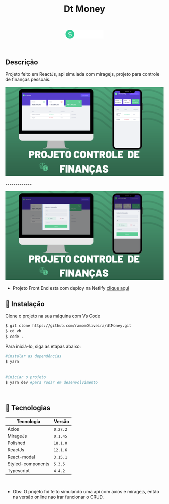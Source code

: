 <h1 align="center">Dt Money</h1>

<br />

<p align="center">
  <img alt="Logo dtMoney" src="github/logo.svg" width="120px">
</p>

<br />

## Descrição

Projeto feito em ReactJs, api simulada com miragejs, projeto para controle de finanças pessoais.

<p align="center">
  <img alt="Imagem Home" src="github/dtmoney01.png" width="800px">
</p>

<p>-------------</p>

<p align="center">
  <img alt="Imagem modal" src="github/dtmoney02.png" width="800px">
</p>

  - Projeto Front End esta com deploy na Netlify [clique aqui](https://glittery-bunny-77da3e.netlify.app/)

## 🚀 Instalação

Clone o projeto na sua máquina com Vs Code

```bash
$ git clone https://github.com/ramomOliveira/dtMoney.git
$ cd vh
$ code .
```


Para iniciá-lo, siga as etapas abaixo:

```bash
#instalar as dependências
$ yarn 


#iniciar o projeto
$ yarn dev #para rodar em desenvolvimento
```

</br>

## 🧪 Tecnologias

| Tecnologia            | Versão            |
| --------------------- | ----------------- |
| Axios                 | `0.27.2`          |
| MirageJs              | `0.1.45`          |
| Polished              | `18.1.0`         |
| ReactJs               | `12.1.6 `         |
| React-modal           | `3.15.1`          |
| Styled-components     | `5.3.5`          |
| Typescript            | `4.4.2`          |

<br />



- Obs: O projeto foi feito simulando uma api com axios e miragejs, então na versão online nao irar funcionar o CRUD.